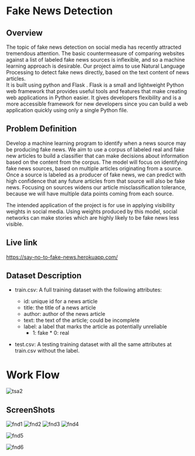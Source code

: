# Fake News Detection

## Overview  
The topic of fake news detection on social media has recently attracted tremendous attention. The basic countermeasure of comparing websites against a list of labeled fake news sources is inflexible, and so a machine learning approach is desirable.  Our project aims to use Natural Language Processing to detect fake news directly, based on the text content of news articles. 
<br>
It is built using python and Flask . Flask is a small and lightweight Python web framework that provides useful tools and features that make creating web applications in Python easier. It gives developers flexibility and is a more accessible framework for new developers since you can build a web application quickly using only a single Python file.
## Problem Definition
Develop a machine learning program to identify when a news source may be producing fake news. We aim to use a corpus of labeled real and fake new articles to build a classifier that can make decisions about information based on the content from the corpus. The model will focus on identifying fake news sources, based on multiple articles originating from a source.  Once a source is labeled as a producer of fake news, we can predict with high confidence that any future articles from that source will also be fake news.  Focusing on sources widens our article misclassification tolerance, because we will have multiple data points coming from each source.  

The intended application of the project is for use in applying visibility weights in social media.  Using weights produced by this model, social networks can make stories which are highly likely to be fake news less visible.
## Live link
https://say-no-to-fake-news.herokuapp.com/
<br>
## Dataset Description

* train.csv: A full training dataset with the following attributes:
  * id: unique id for a news article
  * title: the title of a news article
  * author: author of the news article
  * text: the text of the article; could be incomplete
  * label: a label that marks the article as potentially unreliable
    * 1: fake    * 0: real

* test.csv: A testing training dataset with all the same attributes at train.csv without the label.
# Work Flow
![tsa2](https://user-images.githubusercontent.com/68144680/170679357-7d826ea9-9659-4063-9bb3-283e4c343a70.png)


## ScreenShots



![fnd1](https://user-images.githubusercontent.com/68144680/170677878-71a68055-3b6f-464a-8fd3-f6ce5a276909.png)
![fnd2](https://user-images.githubusercontent.com/68144680/170677883-71dc7790-f8e5-4e14-8e11-5567ac97b483.png)
![fnd3](https://user-images.githubusercontent.com/68144680/170677885-2773c818-0ce9-45d3-9c41-7d59e123a234.png)
![fnd4](https://user-images.githubusercontent.com/68144680/170677889-acd29fee-f194-4a52-839e-c4919535a96f.png)

![fnd5](https://user-images.githubusercontent.com/68144680/170677890-3f4c2fee-e675-4bf0-882f-6dd626f61e4e.png)


![fnd6](https://user-images.githubusercontent.com/68144680/170677871-8329f1c8-1084-4b95-b702-6a33519c5aba.png)


